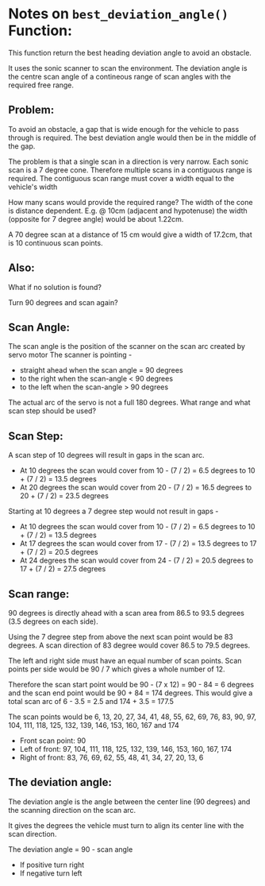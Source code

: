 # Notes on `best_deviation_angle()` Function:
This function return the best heading deviation angle to avoid an obstacle.

It uses the sonic scanner to scan the environment. The deviation angle is the centre scan angle of a contineous range of scan angles with the required free range.
 
## Problem:
To avoid an obstacle, a gap that is wide enough for the vehicle to pass through is required. The best deviation angle would then be in the middle of the gap.

The problem is that a single scan in a direction is very narrow. Each sonic scan is a 7 degree cone.
Therefore multiple scans in a contiguous range is required. 
The contiguous scan range must cover a width equal to the vehicle's width

How many scans would provide the required range?
The width of the cone is distance dependent. E.g. @ 10cm (adjacent and hypotenuse) the width (opposite for 7 degree angle) would be about 1.22cm.

A 70 degree scan at a distance of 15 cm would give a width of 17.2cm, that is 10 continuous scan points.

## Also:
What if no solution is found?

Turn 90 degrees and scan again?

## Scan Angle:
The scan angle is the position of the scanner on the scan arc created by servo motor
The scanner is pointing -
* straight ahead when the scan angle = 90 degrees
* to the right when the scan-angle < 90 degrees
* to the left when the scan-angle > 90 degrees

The actual arc of the servo is not a full 180 degrees.
What range and what scan step should be used?

## Scan Step:
A scan step of 10 degrees will result in gaps in the scan arc.

* At 10 degrees the scan would cover from 10 - (7 / 2) = 6.5 degrees to 10 + (7 / 2) = 13.5 degrees
* At 20 degrees the scan would cover from 20 - (7 / 2) = 16.5 degrees to 20 + (7 / 2) = 23.5 degrees

Starting at 10 degrees a 7 degree step would not result in gaps - 
* At 10 degrees the scan would cover from 10 - (7 / 2) = 6.5 degrees to 10 + (7 / 2) = 13.5 degrees
* At 17 degrees the scan would cover from 17 - (7 / 2) = 13.5 degrees to 17 + (7 / 2) = 20.5 degrees
* At 24 degrees the scan would cover from 24 - (7 / 2) = 20.5 degrees to 17 + (7 / 2) = 27.5 degrees

## Scan range:
90 degrees is directly ahead with a scan area from 86.5 to 93.5 degrees (3.5 degrees on each side).

Using the 7 degree step from above the next scan point would be 83 degrees.
A scan direction of 83 degree would cover 86.5 to 79.5 degrees.

The left and right side must have an equal number of scan points.
Scan points per side would be 90 / 7 which gives a whole number of 12.

Therefore the scan start point would be 90 - (7 x 12) = 90 - 84 = 6 degrees and the scan end point would be 90 + 84 = 174 degrees.
This would give a total scan arc of 6 - 3.5 = 2.5 and 174 + 3.5 = 177.5

The scan points would be 6, 13, 20, 27, 34, 41, 48, 55, 62, 69, 76, 83, 90, 97, 104, 111, 118, 125, 132, 139, 146, 153, 160, 167 and 174
* Front scan point: 90
* Left of front:  97, 104, 111, 118, 125, 132, 139, 146, 153, 160, 167, 174
* Right of front: 83,  76,  69,  62,  55,  48,  41,  34,  27,  20,  13,   6

## The deviation angle:
The deviation angle is the angle between the center line (90 degrees) and the scanning direction on the scan arc. 

It gives the degrees the vehicle must turn to align its center line with the scan direction. 

The deviation angle = 90 - scan angle
* If positive turn right
* If negative turn left
